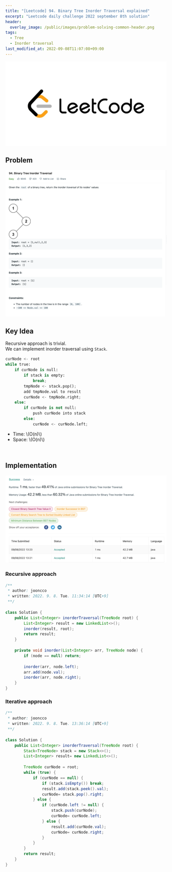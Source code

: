 ```yaml
---
title: "[Leetcode] 94. Binary Tree Inorder Traversal explained"
excerpt: "Leetcode daily challenge 2022 september 8th solution"
header:
  overlay_image: /public/images/problem-solving-common-header.png
tags:
  - Tree
  - Inorder traversal
last_modified_at: 2022-09-08T11:07:08+09:00
---
```


<a href="https://leetcode.com/">
    <img src="/public/images/leetcode-logo.jpeg"/>
</a>

## Problem

<a href="https://leetcode.com/problems/binary-tree-inorder-traversal/">
    <img src="/public/images/leetcode-94.png"/>
</a>

<br/>

## Key Idea

Recursive approach is trivial.  
We can implement inorder traversal using `Stack`.

```python
curNode <- root
while true:
    if curNode is null:
        if stack is empty:
            break;
        tmpNode <- stack.pop();
        add tmpNode.val to result
        curNode <- tmpNode.right;
    else:
        if curNode is not null:
            push curNode into stack
        else:
            curNode <- curNode.left;
```

- Time: \\(O(n)\\)
- Space: \\(O(n)\\)

<br/>

## Implementation

<img src="/public/images/leetcode-94-result.png"/>

### Recursive approach

```java
/**
 * author: jooncco
 * written: 2022. 9. 8. Tue. 11:34:14 [UTC+9]
 **/

class Solution {
    public List<Integer> inorderTraversal(TreeNode root) {
        List<Integer> result = new LinkedList<>();
        inorder(result, root);
        return result;
    }

    private void inorder(List<Integer> arr, TreeNode node) {
        if (node == null) return;

        inorder(arr, node.left);
        arr.add(node.val);
        inorder(arr, node.right);
    }
}
```

### Iterative approach

```java
/**
 * author: jooncco
 * written: 2022. 9. 8. Tue. 13:36:14 [UTC+9]
 **/

class Solution {
    public List<Integer> inorderTraversal(TreeNode root) {
        Stack<TreeNode> stack = new Stack<>();
        List<Integer> result= new LinkedList<>();

        TreeNode curNode = root;
        while (true) {
            if (curNode == null) {
                if (stack.isEmpty()) break;
                result.add(stack.peek().val);
                curNode= stack.pop().right;
            } else {
                if (curNode.left != null) {
                    stack.push(curNode);
                    curNode= curNode.left;
                } else {
                    result.add(curNode.val);
                    curNode= curNode.right;
                }
            }
        }
        return result;
    }
}
```
